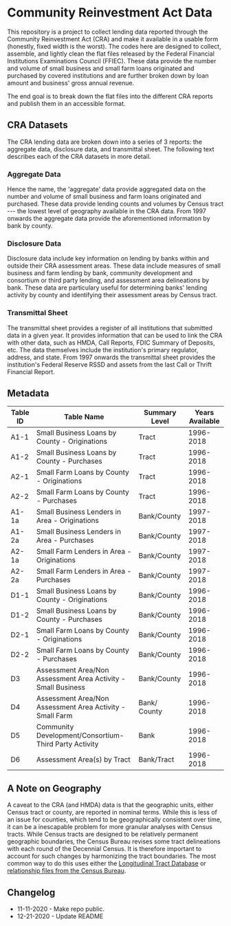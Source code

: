 # Community Reinvestment Act Data

This repository is a project to collect lending data reported through the Community Reinvestment Act (CRA) and make it available in a usable form (honestly, fixed width is the worst).  The codes here are designed to collect, assemble, and lightly clean the flat files released by the Federal Financial Institutions Examinations Council (FFIEC).  These data provide the number and volume of small business and small farm loans originated and purchased by covered institutions and are further broken down by loan amount and business' gross annual revenue.

The end goal is to break down the flat files into the different CRA reports and publish them in an accessible format.

## CRA Datasets

The CRA lending data are broken down into a series of 3 reports: the aggregate data, disclosure data, and transmittal sheet.  The following text describes each of the CRA datasets in more detail.

### Aggregate Data
Hence the name, the 'aggregate' data provide aggregated data on the number and volume of small business and farm loans originated and purchased.  These data provide lending counts and volumes by Census tract --- the lowest level of geography available in the CRA data.  From 1997 onwards the aggregate data provide the aforementioned information by bank by county.

### Disclosure Data
Disclosure data include key information on lending by banks within and outside their CRA assessment areas.  These data include measures of small business and farm lending by bank, community development and consortium or third party lending, and assessment area delineations by bank.  These data are particulary useful for determining banks' lending activity by county and identifying their assessment areas by Census tract.

### Transmittal Sheet
The transmittal sheet provides a register of all institutions that submitted data in a given year.  It provides information that can be used to link the CRA with other data, such as HMDA, Call Reports, FDIC Summary of Deposits, etc.  The data themselves include the institution's primary regulator, address, and state.  From 1997 onwards the transmittal sheet provides the institution's Federal Reserve RSSD and assets from the last Call or Thrift Financial Report.

## Metadata

| Table ID 	| Table Name 	| Summary Level 	| Years Available 	|
|----------	|------------	|-------------	  |-----------------	|
| A1-1      | Small Business Loans by County - Originations 	             | Tract      | 1996-2018  |
| A1-2      | Small Business Loans by County - Purchases                    | Tract | 1996-2018 |
| A2-1      | Small Farm Loans by County - Originations                     | Tract | 1996-2018 |
| A2-2      | Small Farm Loans by County - Purchases                        | Tract | 1996-2018 |
| A1-1a     | Small Business Lenders in Area - Originations                 | Bank/County | 1997-2018 |
| A1-2a     | Small Business Lenders in Area - Purchases                    | Bank/County | 1997-2018 |
| A2-1a     | Small Farm Lenders in Area - Originations                     | Bank/County | 1997-2018 |
| A2-2a     | Small Farm Lenders in Area - Purchases                        | Bank/County | 1997-2018 |
| D1-1      | Small Business Loans by County - Originations                 | Bank/County | 1996-2018 |
| D1-2      | Small Business Loans by County - Purchases                    | Bank/County | 1996-2018 |
| D2-1      | Small Farm Loans by County - Originations                     | Bank/County | 1996-2018 |
| D2-2      | Small Farm Loans by County - Purchases                        | Bank/County | 1996-2018 |
| D3        | Assessment Area/Non Assessment Area Activity - Small Business | Bank/County | 1996-2018 |
| D4        | Assessment Area/Non Assessment Area Activity - Small Farm     | Bank/ County  | 1996-2018 |
| D5        | Community Development/Consortium-Third Party Activity         | Bank | 1996-2018 |
| D6        | Assessment Area(s) by Tract                                   | Bank/Tract  | 1996-2018 |

## A Note on Geography
A caveat to the CRA (and HMDA) data is that the geographic units, either Census tract or county, are reported in nominal terms.  While this is less of an issue for counties, which tend to be geographically consistent over time, it can be a inescapable problem for more granular analyses with Census tracts.  While Census tracts are designed to be relatively permanent geographic boundaries, the Census Bureau revises some tract delineations with each round of the Decennial Census.  It is therefore important to account for such changes by harmonizing the tract boundaries.  The most common way to do this uses either the [Longitudinal Tract Database](https://s4.ad.brown.edu/projects/diversity/Researcher/Bridging.htm) or [relationship files from the Census Bureau](https://www.census.gov/geographies/reference-files/2010/geo/relationship-files.html).

## Changelog
- 11-11-2020 - Make repo public.
- 12-21-2020 - Update README
